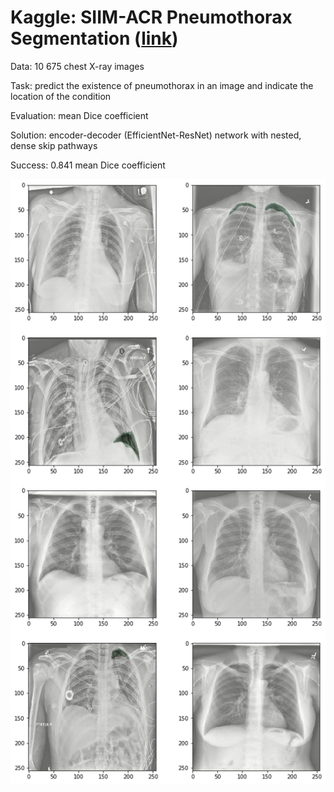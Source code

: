 # Kaggle: SIIM-ACR Pneumothorax Segmentation ([link](https://www.kaggle.com/c/siim-acr-pneumothorax-segmentation))

Data: 10 675 chest X-ray images

Task: predict the existence of pneumothorax in an image and indicate the location of the condition

Evaluation: mean Dice coefficient

Solution: encoder-decoder (EfficientNet-ResNet) network with nested, dense skip pathways

Success: 0.841 mean Dice coefficient

![](preditions.png)
